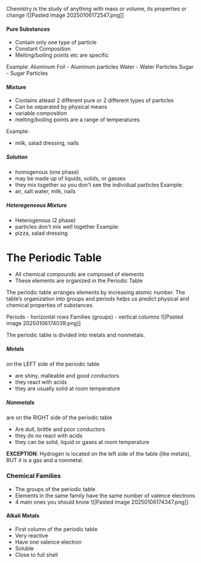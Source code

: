 Chemistry is the study of anything with mass or volume, its properties or change
![[Pasted image 20250106172547.png]]
#### Pure Substances
- Contain only one type of particle
- Constant Composition
- Melting/boiling points etc are specific

Example:
Aluminum Foil - Aluminum particles
Water - Water Particles
Sugar - Sugar Particles

#### Mixture
- Contains atleast 2 different pure or 2 different types of particles
- Can be separated by physical means
- variable composition
- melting/boiling points are a range of temperatures

Example:
- milk, salad dressing, nails

##### Solution
- homogenous (one phase)
- may be made up of liquids, solids, or gasses
- they mix together so you don't see the individual particles
Example:
- air, salt water, milk, nails

##### Heterogeneous Mixture
- Heterogenous (2 phase)
- particles don't mix well together
Example:
- pizza, salad dressing


# The Periodic Table
- All chemical compounds are composed of elements
- These elements are organized in the Periodic Table

The periodic table arranges elements by increasing atomic number. The table’s organization into groups and periods helps us predict physical and chemical properties of substances.

Periods - horizontal rows
Families (groups) - vertical columns
![[Pasted image 20250106174039.png]]

The periodic table is divided into metals and nonmetals.
##### **Metals**
on the LEFT side of the periodic table
- are shiny, malleable and good conductors
- they react with acids
- they are usually solid at room temperature

##### Nonmetals
are on the RIGHT side of the periodic table
- Are dull, brittle and poor conductors
- they do no react with acids
- they can be solid, liquid or gases at room temperature

**EXCEPTION**: Hydrogen is located on the left side of the table (like metals), BUT it is a gas and a nonmetal.

### Chemical Families
- The groups of the periodic table
- Elements in the same family have the same number of valence electrons
- 4 main ones you should know
![[Pasted image 20250106174347.png]]

#### Alkali Metals
- First column of the periodic table
- Very reactive
- Have one valence electron
- Soluble
- Close to full shell

